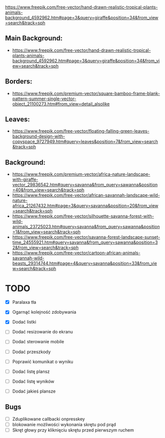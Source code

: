 https://www.freepik.com/free-vector/hand-drawn-realistic-tropical-plants-animals-background_4592962.htm#page=3&query=giraffe&position=34&from_view=search&track=sph

## Main Background:
- https://www.freepik.com/free-vector/hand-drawn-realistic-tropical-plants-animals-background_4592962.htm#page=3&query=giraffe&position=34&from_view=search&track=sph

## Borders:
- https://www.freepik.com/premium-vector/square-bamboo-frame-blank-pattern-summer-single-vector-object_21100273.htm#from_view=detail_alsolike

## Leaves:
- https://www.freepik.com/free-vector/floating-falling-green-leaves-background-design-with-copyspace_9727949.htm#query=leaves&position=7&from_view=search&track=sph

## Background:
- https://www.freepik.com/premium-vector/africa-nature-landscape-with-giraffe-vector_29836542.htm#query=savanna&from_query=sawanna&position=40&from_view=search&track=sph
- https://www.freepik.com/free-vector/african-savannah-landscape-wild-nature-africa_21267432.htm#page=3&query=savanna&position=20&from_view=search&track=sph
- https://www.freepik.com/free-vector/silhouette-savanna-forest-with-wild-animals_23725023.htm#query=savanna&from_query=sawanna&position=1&from_view=search&track=sph
- https://www.freepik.com/free-vector/savanna-forest-landscape-sunset-time_24555921.htm#query=savanna&from_query=sawanna&position=32&from_view=search&track=sph
- https://www.freepik.com/free-vector/cartoon-african-animals-savannah-wild-beasts_29314744.htm#page=4&query=savanna&position=33&from_view=search&track=sph


# TODO
- [X] Paralaxa tła
- [x] Ogarnąć kolejność zdobywania
- [x] Dodać listki
- [ ] Dodać resizowanie do ekranu
- [ ] Dodać sterowanie mobile

- [ ] Dodać przeszkody

- [ ] Poprawić komunikat o wyniku
- [ ] Dodać listę plansz
- [ ] Dodać listę wyników


- [ ] Dodać jakieś plansze

## Bugs
- [ ] Zduplikowane callbacki onpresskey
- [ ] blokowanie możliwości wykonania skrętu pod prąd
- [ ] Skręt głowy przy kliknięciu skrętu przed pierwszym ruchem